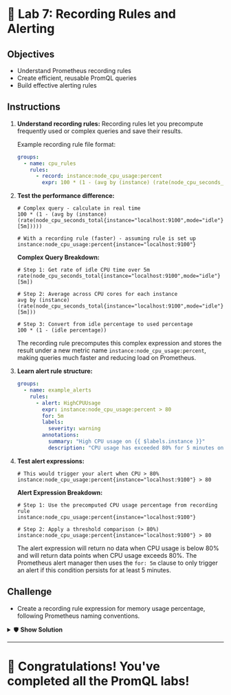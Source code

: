 # 🚨 Lab 7: Recording Rules and Alerting

## Objectives
- Understand Prometheus recording rules
- Create efficient, reusable PromQL queries
- Build effective alerting rules

## Instructions
1. **Understand recording rules:**
   Recording rules let you precompute frequently used or complex queries and save their results.

   Example recording rule file format:
   ```yaml
   groups:
     - name: cpu_rules
       rules:
         - record: instance:node_cpu_usage:percent
           expr: 100 * (1 - (avg by (instance) (rate(node_cpu_seconds_total{mode="idle"}[5m]))))
   ```
   
2. **Test the performance difference:**
   ```
   # Complex query - calculate in real time
   100 * (1 - (avg by (instance) (rate(node_cpu_seconds_total{instance="localhost:9100",mode="idle"}[5m]))))
   
   # With a recording rule (faster) - assuming rule is set up
   instance:node_cpu_usage:percent{instance="localhost:9100"}
   ```
   
   **Complex Query Breakdown:**
   ```
   # Step 1: Get rate of idle CPU time over 5m
   rate(node_cpu_seconds_total{instance="localhost:9100",mode="idle"}[5m])
   
   # Step 2: Average across CPU cores for each instance
   avg by (instance) (rate(node_cpu_seconds_total{instance="localhost:9100",mode="idle"}[5m]))
   
   # Step 3: Convert from idle percentage to used percentage
   100 * (1 - (idle percentage))
   ```
   
   The recording rule precomputes this complex expression and stores the result under a new metric name `instance:node_cpu_usage:percent`, making queries much faster and reducing load on Prometheus.

3. **Learn alert rule structure:**
   ```yaml
   groups:
     - name: example_alerts
       rules:
         - alert: HighCPUUsage
           expr: instance:node_cpu_usage:percent > 80
           for: 5m
           labels:
             severity: warning
           annotations:
             summary: "High CPU usage on {{ $labels.instance }}"
             description: "CPU usage has exceeded 80% for 5 minutes on {{ $labels.instance }}"
   ```

4. **Test alert expressions:**
   ```
   # This would trigger your alert when CPU > 80%
   instance:node_cpu_usage:percent{instance="localhost:9100"} > 80
   ```
   
   **Alert Expression Breakdown:**
   ```
   # Step 1: Use the precomputed CPU usage percentage from recording rule
   instance:node_cpu_usage:percent{instance="localhost:9100"}
   
   # Step 2: Apply a threshold comparison (> 80%)
   instance:node_cpu_usage:percent{instance="localhost:9100"} > 80
   ```
   
   The alert expression will return no data when CPU usage is below 80% and will return data points when CPU usage exceeds 80%. The Prometheus alert manager then uses the `for: 5m` clause to only trigger an alert if this condition persists for at least 5 minutes.

## Challenge
- Create a recording rule expression for memory usage percentage, following Prometheus naming conventions.

<details>
<summary>🛡️ <b>Show Solution</b></summary>

Recording rule for memory usage:

```yaml
groups:
  - name: memory_rules
    rules:
      - record: instance:node_memory_usage:percent
        expr: 100 * (1 - (node_memory_MemAvailable_bytes / node_memory_MemTotal_bytes))
```

Alert rule using this recording rule:

```yaml
groups:
  - name: memory_alerts
    rules:
      - alert: HighMemoryUsage
        expr: instance:node_memory_usage:percent > 90
        for: 5m
        labels:
          severity: warning
        annotations:
          summary: "High memory usage on {{ $labels.instance }}"
          description: "Memory usage has exceeded 90% for 5 minutes on {{ $labels.instance }}"
```

Benefits of recording rules:
- Improved query performance
- Consistent metrics across dashboards
- Better readability for complex expressions
- Reduced load on Prometheus

</details>

---

# 🌟 Congratulations! You've completed all the PromQL labs!

